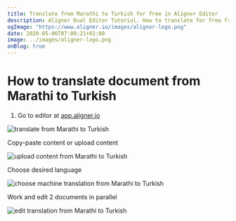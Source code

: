 ```yaml
---
title: Translate from Marathi to Turkish for free in Aligner Editor
description: Aligner Dual Editor Tutorial. How to translate for free from Marathi to Turkish. Aligner is multilingual document management platform. 
ogImage: "https://www.aligner.io/images/aligner-logo.png"
date: 2020-05-06T07:09:21+03:00
image: ../images/aligner-logo.png
onBlog: true
---
```


# How to translate document from Marathi to Turkish

1. Go to editor at [app.aligner.io](https://app.aligner.io "Aligner App web page")

![translate from Marathi to Turkish](../aligner-blank-editor.png "translate from Marathi to Turkish")

Copy-paste content or upload content

![upload content from Marathi to Turkish](../aligner-uploaded-document.png "upload content from Marathi to Turkish")

Choose desired language

![choose machine translation from Marathi to Turkish](../aligner-language-dropdown.png "choose machine translation from Marathi to Turkish")

Work and edit 2 documents in parallel

![edit translation from Marathi to Turkish](../aligner-double-sitded-editor.png "edit translation from Marathi to Turkish")

